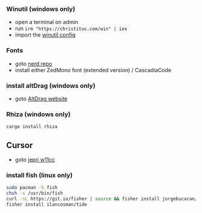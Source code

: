 ### Winutil (windows only)
* open a terminal on admin
* run `irm "https://christitus.com/win" | iex`
* import the [winutil config](https://github.com/Skardyy/.dotfiles/blob/main/prerequisites/winutil.json)

### Fonts  
* goto [nerd repo](https://github.com/ryanoasis/nerd-fonts/releases/latest)
* install either ZedMono font (extended version) / CascadiaCode  

### install altDrag (windows only)
* goto [AltDrag website](https://stefansundin.github.io/altdrag/)  

### Rhiza (windows only)  
```pwsh
cargo install rhiza  
```

## Cursor
* goto [jepri w11cc](https://www.deviantart.com/jepricreations/art/Windows-11-Cursors-Concept-v2-886489356)

### install fish (linux only)
```bash
sudo pacman -S fish
chsh -s /usr/bin/fish
curl -sL https://git.io/fisher | source && fisher install jorgebucaran/fisher
fisher install ilancosman/tide
```
